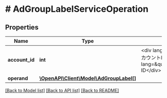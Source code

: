 # # AdGroupLabelServiceOperation

## Properties

Name | Type | Description | Notes
------------ | ------------- | ------------- | -------------
**account_id** | **int** | &lt;div lang&#x3D;\&quot;ja\&quot;&gt;アカウントID&lt;/div&gt; &lt;div lang&#x3D;\&quot;en\&quot;&gt;Account ID&lt;/div&gt; |
**operand** | [**\OpenAPI\Client\Model\AdGroupLabel[]**](AdGroupLabel.md) |  |

[[Back to Model list]](../../README.md#models) [[Back to API list]](../../README.md#endpoints) [[Back to README]](../../README.md)
